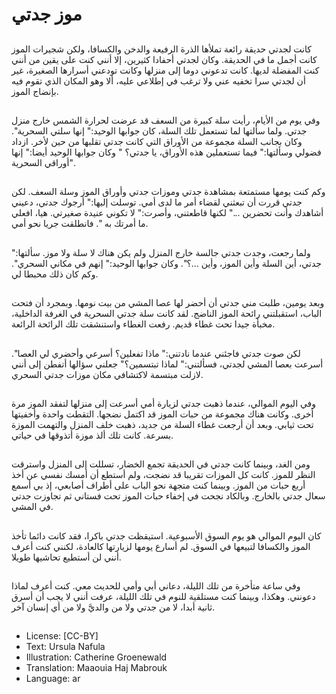 # موز جدتي

##
كانت لجدتي حديقة رائعة تملأها الذرة الرفيعة والدخن والكسافا، ولكن شجيرات الموز كانت أجمل ما في الحديقة. وكان لجدتي أحفادا كثيرين، إلا أنني كنت على يقين من أنني كنت المفضلة لديها. كانت تدعوني دوما إلى منزلها وكانت تودعني أسرارها الصغيرة، غير أن لجدتي سرا تخفيه عني ولا ترغب في إطلاعي عليه، ألا وهو المكان الذي تقوم فيه بإنضاج الموز.

##
وفي يوم من الأيام، رأيت سلة كبيرة من السعف قد عرضت لحرارة الشمس خارج منزل جدتي. ولما سألتها لما تستعمل تلك السلة، كان جوابها الوحيد:" إنها سلتي السحرية". وكان بجانب السلة مجموعة من الأوراق التي كانت جدتي تقلبها من حين لأخر.
ازداد فضولي وسألتها:" فيما تستعملين هذه الأوراق، يا جدتي؟ " وكان جوابها الوحيد أيضا:" إنها أوراقي السحرية".

##
وكم كنت يومها مستمتعة بمشاهدة جدتي وموزات جدتي وأوراق الموز وسلة السعف. لكن جدتي قررت أن تبعثني لقضاء أمر ما لدى أمي. توسلت إليها:" أرجوك جدتي، دعيني أشاهدك وأنت تحضرين ..." لكنها قاطعتني، وأصرت:" لا تكوني عنيدة صغيرتي. هيا، افعلي ما أمرتك به ". فانطلقت جريا نحو أمي.

##
ولما رجعت، وجدت جدتي جالسة خارج المنزل ولم يكن هناك لا سلة ولا موز. سألتها:" جدتي، أين السلة وأين الموز، وأين ...؟". وكان جوابها الوحيد:" إنهم في مكاني السحري". وكم كان ذلك محبطا لي.

##
وبعد يومين، طلبت مني جدتي أن أحضر لها عصا المشي من بيت نومها. وبمجرد أن فتحت الباب، استقبلتني رائحة الموز الناضج. لقد كانت سلة جدتي السحرية في الغرفة الداخلية، مخبأة جيدا تحت غطاء قديم. رفعت الغطاء واستنشقت تلك الرائحة الرائعة.

##
لكن صوت جدتي فاجئني عندما نادتني:" ماذا تفعلين؟ أسرعي وأحضري لي العصا". أسرعت بعصا المشي لجدتي، فسألتني:" لماذا تبتسمين؟" جعلني سؤالها أتفطن إلى أنني لازلت مبتسمة لاكتشافي مكان موزات جدتي السحري.

##
وفي اليوم الموالي، عندما ذهبت جدتي لزيارة أمي أسرعت إلى منزلها لتفقد الموز مرة أخرى. وكانت هناك مجموعة من حبات الموز قد اكتمل نضجها. التقطت واحدة وأخفيتها تحت ثيابي. وبعد أن أرجعت غطاء السلة من جديد، ذهبت خلف المنزل والتهمت الموزة بسرعة. كانت تلك ألذ موزة أتذوقها في حياتي.

##
ومن الغد، وبينما كانت جدتي في الحديقة تجمع الخضار، تسللت إلى المنزل واسترقت النظر للموز. كانت كل الموزات تقريبا قد نضجت، ولم أستطع أن أمسك نفسي عن أخذ أربع حبات من الموز. وبينما كنت متجهة نحو الباب على أطراف أصابعي، إذ بي أسمع سعال جدتي بالخارج. وبالكاد نجحت في إخفاء حبات الموز تحت فستاني ثم تجاوزت جدتي في المشي.

##
كان اليوم الموالي هو يوم السوق الأسبوعية. استيقظت جدتي باكرا، فقد كانت دائما تأخذ الموز والكسافا لتبيعها في السوق. لم أسارع يومها لزيارتها كالعادة، لكنني كنت أعرف أنني لن أستطيع تحاشيها طويلا.

##
وفي ساعة متأخرة من تلك الليلة، دعاني أبي وأمي للحديث معي. كنت أعرف لماذا دعونني. وهكذا، وبينما كنت مستلقية للنوم في تلك الليلة، عرفت أنني لا يجب أن أسرق ثانية أبدا، لا من جدتي ولا من والديَّ ولا من أي إنسان آخر.

##
* License: [CC-BY]
* Text: Ursula Nafula
* Illustration: Catherine Groenewald
* Translation: Maaouia Haj Mabrouk
* Language: ar
